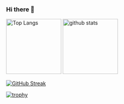### Hi there 👋

<!--
**ryo3568/ryo3568** is a ✨ _special_ ✨ repository because its `README.md` (this file) appears on your GitHub profile.

Here are some ideas to get you started:

- 🔭 I’m currently working on ...
- 🌱 I’m currently learning ...
- 👯 I’m looking to collaborate on ...
- 🤔 I’m looking for help with ...
- 💬 Ask me about ...
- 📫 How to reach me: ...
- 😄 Pronouns: ...
- ⚡ Fun fact: ...
-->

<p align="left"> 
  <img alt="Top Langs" height="150px" src="https://github-readme-stats.vercel.app/api/top-langs/?username=ryo3568&layout=compact&show_icons=true&theme=onedark" />
  <img alt="github stats" height="150px" src="https://github-readme-stats.vercel.app/api?username=ryo3568&theme=onedark&show_icons=ture" />
</p>

<!-- streak -->
[![GitHub Streak](http://github-readme-streak-stats.herokuapp.com?user=ryo3568&theme=dark&background=000000)](https://git.io/streak-stats)

[![trophy](https://github-profile-trophy.vercel.app/?username=ryo3568&theme=onedark&column=7)](https://github.com/ryo-ma/github-profile-trophy)
